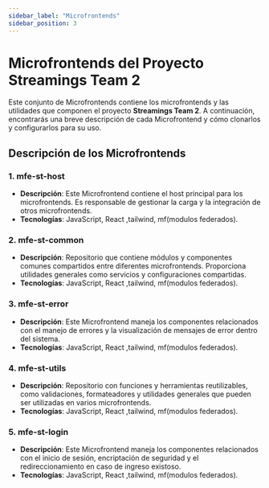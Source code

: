 ```yaml
---
sidebar_label: "Microfrontends"
sidebar_position: 3
---
```


# Microfrontends del Proyecto Streamings Team 2

Este conjunto de Microfrontends contiene los microfrontends y las utilidades que componen el proyecto **Streamings Team 2**. A continuación, encontrarás una breve descripción de cada Microfrontend y cómo clonarlos y configurarlos para su uso.

## Descripción de los Microfrontends

### 1. **mfe-st-host**

- **Descripción**: Este Microfrontend contiene el host principal para los microfrontends. Es responsable de gestionar la carga y la integración de otros microfrontends.
- **Tecnologías**: JavaScript, React ,tailwind, mf(modulos federados).

### 2. **mfe-st-common**

- **Descripción**: Repositorio que contiene módulos y componentes comunes compartidos entre diferentes microfrontends. Proporciona utilidades generales como servicios y configuraciones compartidas.
- **Tecnologías**: JavaScript, React ,tailwind, mf(modulos federados).

### 3. **mfe-st-error**

- **Descripción**: Este Microfrontend maneja los componentes relacionados con el manejo de errores y la visualización de mensajes de error dentro del sistema.
- **Tecnologías**: JavaScript, React ,tailwind, mf(modulos federados).

### 4. **mfe-st-utils**

- **Descripción**: Repositorio con funciones y herramientas reutilizables, como validaciones, formateadores y utilidades generales que pueden ser utilizadas en varios microfrontends.
- **Tecnologías**: JavaScript, React ,tailwind, mf(modulos federados).

### 5. **mfe-st-login**

- **Descripción**: Este Microfrontend maneja los componentes relacionados con el inicio de sesión, encriptación de seguridad y el redireccionamiento en caso de ingreso existoso.
- **Tecnologías**: JavaScript, React ,tailwind, mf(modulos federados).
